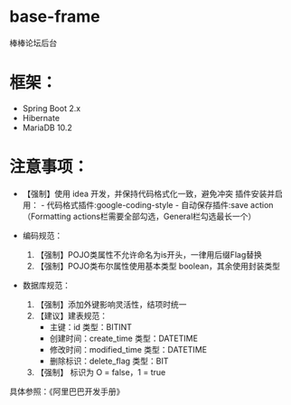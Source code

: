 # base-frame
棒棒论坛后台

# 框架：
- Spring Boot 2.x
- Hibernate
- MariaDB 10.2

# 注意事项：
- 【强制】使用 idea 开发，并保持代码格式化一致，避免冲突
	插件安装并启用：
		- 代码格式插件:google-coding-style
		- 自动保存插件:save action（Formatting actions栏需要全部勾选，General栏勾选最长一个）
- 编码规范：
	1. 【强制】POJO类属性不允许命名为is开头，一律用后缀Flag替换
	2. 【强制】POJO类布尔属性使用基本类型 boolean，其余使用封装类型
	
- 数据库规范：
	1. 【强制】添加外键影响灵活性，结项时统一
	2. 【建议】建表规范：
		- 主键：id 类型：BITINT
		- 创建时间：create_time 类型：DATETIME
		- 修改时间：modified_time 类型：DATETIME
		- 删除标识：delete_flag 类型：BIT
	3. 【强制】 标识为 O = false，1 = true

具体参照：《阿里巴巴开发手册》 

